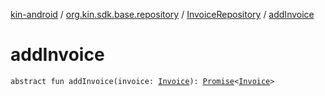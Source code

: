 [kin-android](../../index.md) / [org.kin.sdk.base.repository](../index.md) / [InvoiceRepository](index.md) / [addInvoice](./add-invoice.md)

# addInvoice

`abstract fun addInvoice(invoice: `[`Invoice`](../../org.kin.sdk.base.models/-invoice/index.md)`): `[`Promise`](../../org.kin.sdk.base.tools/-promise/index.md)`<`[`Invoice`](../../org.kin.sdk.base.models/-invoice/index.md)`>`
